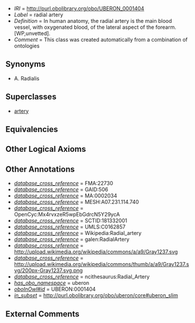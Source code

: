  * *IRI* = http://purl.obolibrary.org/obo/UBERON_0001404
 * *Label* = radial artery
 * *Definition* = In human anatomy, the radial artery is the main blood vessel, with oxygenated blood, of the lateral aspect of the forearm. [WP,unvetted].
 * *Comment* = This class was created automatically from a combination of ontologies

## Synonyms

 * A. Radialis

## Superclasses

 * [artery](../../UBERON/37/UBERON_0001637.md)

## Equivalencies


## Other Logical Axioms


## Other Annotations

 * *[database_cross_reference](../../ef/oboInOwl#hasDbXref.md)* = FMA:22730
 * *[database_cross_reference](../../ef/oboInOwl#hasDbXref.md)* = GAID:506
 * *[database_cross_reference](../../ef/oboInOwl#hasDbXref.md)* = MA:0002034
 * *[database_cross_reference](../../ef/oboInOwl#hasDbXref.md)* = MESH:A07.231.114.740
 * *[database_cross_reference](../../ef/oboInOwl#hasDbXref.md)* = OpenCyc:Mx4rvxzeR5wpEbGdrcN5Y29ycA
 * *[database_cross_reference](../../ef/oboInOwl#hasDbXref.md)* = SCTID:181332001
 * *[database_cross_reference](../../ef/oboInOwl#hasDbXref.md)* = UMLS:C0162857
 * *[database_cross_reference](../../ef/oboInOwl#hasDbXref.md)* = Wikipedia:Radial_artery
 * *[database_cross_reference](../../ef/oboInOwl#hasDbXref.md)* = galen:RadialArtery
 * *[database_cross_reference](../../ef/oboInOwl#hasDbXref.md)* = http://upload.wikimedia.org/wikipedia/commons/a/a9/Gray1237.svg
 * *[database_cross_reference](../../ef/oboInOwl#hasDbXref.md)* = http://upload.wikimedia.org/wikipedia/commons/thumb/a/a9/Gray1237.svg/200px-Gray1237.svg.png
 * *[database_cross_reference](../../ef/oboInOwl#hasDbXref.md)* = ncithesaurus:Radial_Artery
 * *[has_obo_namespace](../../ce/oboInOwl#hasOBONamespace.md)* = uberon
 * *[oboInOwl#id](../../id/oboInOwl#id.md)* = UBERON:0001404
 * *[in_subset](../../et/oboInOwl#inSubset.md)* = http://purl.obolibrary.org/obo/uberon/core#uberon_slim

## External Comments

